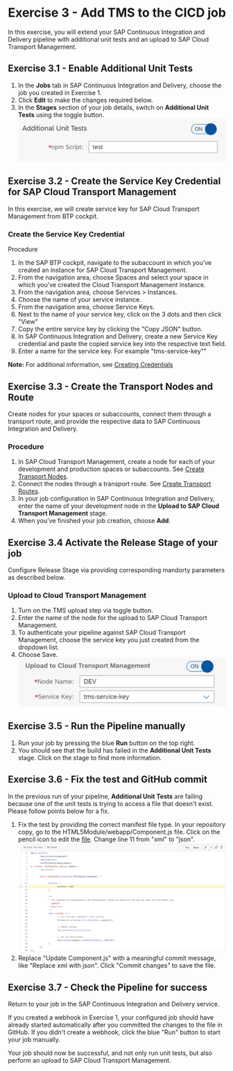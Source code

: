# Exercise 3 - Add TMS to the CICD job

In this exercise, you will extend your SAP Continuous Integration and Delivery pipeline with additional unit tests and an upload to SAP Cloud Transport Management.

## Exercise 3.1 - Enable Additional Unit Tests

1. In the **Jobs** tab in SAP Continuous Integration and Delivery, choose the job you created in Exercise 1.
2. Click **Edit** to make the changes required below.
3. In the **Stages** section of your job details, switch on **Additional Unit Tests** using the toggle button.
<br>![](/exercises/ex3/images/03_03_0010.png)

## Exercise 3.2 - Create the Service Key Credential for SAP Cloud Transport Management

In this exercise, we will create service key for SAP Cloud Transport Management from BTP cockpit.

### Create the Service Key Credential

Procedure

1. In the SAP BTP cockpit, navigate to the subaccount in which you’ve created an instance for SAP Cloud Transport Management.
2. From the navigation area, choose Spaces and select your space in which you’ve created the Cloud Transport Management instance.
3. From the navigation area, choose Services > Instances.
4. Choose the name of your service instance.
5. From the navigation area, choose Service Keys.
6. Next to the name of your service key, click on the 3 dots and then click "View"
7. Copy the entire service key by clicking the "Copy JSON" button.
8. In SAP Continuous Integration and Delivery, create a new Service Key credential and paste the copied service key into the respective text field.
9. Enter a name for the service key. For example "tms-service-key""

**Note:** For additional information, see [Creating Credentials](https://help.sap.com/docs/CONTINUOUS_DELIVERY/99c72101f7ee40d0b2deb4df72ba1ad3/6658c81f3e43456891852955b1ee11db.html)

## Exercise 3.3 - Create the Transport Nodes and Route 

Create nodes for your spaces or subaccounts, connect them through a transport route, and provide the respective data to SAP Continuous Integration and Delivery.

### Procedure
1. In SAP Cloud Transport Management, create a node for each of your development and production spaces or subaccounts. See [Create Transport Nodes](https://help.sap.com/docs/TRANSPORT_MANAGEMENT_SERVICE/7f7160ec0d8546c6b3eab72fb5ad6fd8/f71a4d5550cd453ea824d5b5c677969d.html).
2. Connect the nodes through a transport route. See [Create Transport Routes](https://help.sap.com/docs/TRANSPORT_MANAGEMENT_SERVICE/7f7160ec0d8546c6b3eab72fb5ad6fd8/dddb74937a014aea8d3d76d740180597.html).
3. In your job configuration in SAP Continuous Integration and Delivery, enter the name of your development node in the **Upload to SAP Cloud Transport Management** stage.
4. When you've finished your job creation, choose **Add**.

## Exercise 3.4 Activate the Release Stage of your job

Configure Release Stage via providing corresponding mandorty parameters as described below.

### Upload to Cloud Transport Management

1. Turn on the TMS upload step via toggle button.
2. Enter the name of the node for the upload to SAP Cloud Transport Management.
3. To authenticate your pipeline against SAP Cloud Transport Management, choose the service key you just created from the dropdown list.
4. Choose Save.
<br>![](/exercises/ex3/images/03_02_0010.png)

## Exercise 3.5 - Run the Pipeline manually

1. Run your job by pressing the blue **Run** button on the top right.
2. You should see that the build has failed in the **Additional Unit Tests** stage. Click on the stage to find more information.

## Exercise 3.6 - Fix the test and GitHub commit

In the previous run of your pipeline, **Additional Unit Tests** are failing because one of the unit tests is trying to access a file that doesn't exist. Please follow points below for a fix.

1. Fix the test by providing the correct manifest file type. In your repository copy, go to the HTML5Module/webapp/Component.js file. Click on the pencil icon to edit the [file]((https://github.com/SAP-samples/teched2022-XP280/blob/main/HTML5Module/webapp/Component.js#L11)). Change line 11 from "xml" to "json".
<br>![](/exercises/ex3/images/03_04_0010.png)
2. Replace "Update Component.js" with a meaningful commit message, like "Replace xml with json". Click "Commit changes" to save the file.

## Exercise 3.7 - Check the Pipeline for success

Return to your job in the SAP Continuous Integration and Delivery service.

If you created a webhook in Exercise 1, your configured job should have already started automatically after you committed the changes to the file in GitHub. If you didn't create a webhook, click the blue "Run" button to start your job manually.

Your job should now be successful, and not only run unit tests, but also perform an upload to SAP Cloud Transport Management.
